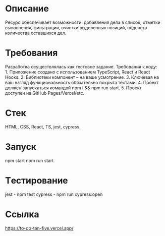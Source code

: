 # Описание
Ресурс обеспечивает возможности: добавления дела в список, отметки выполнения, фильтрации, очистки выделенных позиций, подсчета количества оставшихся дел.

# Требования
Разработка осуществлялась как тестовое задание.
Требования к коду: 1. Приложение создано с использованием TypeScript, React и React Hooks. 2. Библиотеки компонент – на ваше усмотрение. 3. Ключевая на ваш взгляд функциональность обязательно покрыта тестами. 4. Проект должен запускаться командой npm i && npm run start. 5. Проект доступен на GitHub Pages/Vercel/etc.

# Стек
HTML, CSS, React, TS, jest, cypress.

# Запуск
npm start
npm run start

# Tестирование
jest - npm test
cypress - npm run cypress:open

# Ссылка
https://to-do-tan-five.vercel.app/